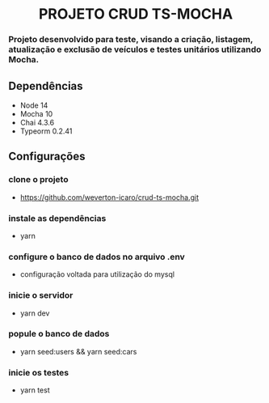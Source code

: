 <h1 align="center"> PROJETO CRUD TS-MOCHA </h1>

<h3> Projeto desenvolvido para teste, visando a criação, listagem, atualização e exclusão de veículos e testes unitários utilizando Mocha. </h3>

<h2>Dependências</h2>

- Node 14
- Mocha 10
- Chai 4.3.6
- Typeorm 0.2.41

<h2>Configurações</h2>

### clone o projeto

- https://github.com/weverton-icaro/crud-ts-mocha.git

### instale as dependências

- yarn

### configure o banco de dados no arquivo .env

- configuração voltada para utilização do mysql

### inicie o servidor

- yarn dev

### popule o banco de dados

- yarn seed:users && yarn seed:cars

### inicie os testes

- yarn test
